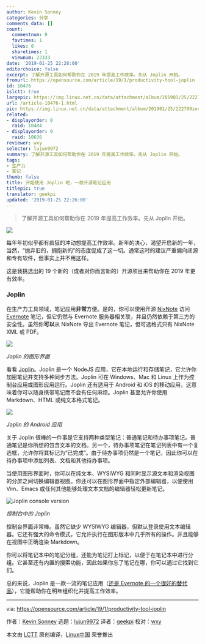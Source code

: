 ```yaml
---
author: Kevin Sonney
categories: 分享
comments_data: []
count:
  commentnum: 0
  favtimes: 1
  likes: 0
  sharetimes: 1
  viewnum: 22333
date: '2019-01-25 22:26:00'
editorchoice: false
excerpt: 了解开源工具如何帮助你在 2019 年提高工作效率。先从 Joplin 开始。
fromurl: https://opensource.com/article/19/1/productivity-tool-joplin
id: 10476
islctt: true
largepic: https://img.linux.net.cn/data/attachment/album/201901/25/222700zorvrx36r7qx29if.jpg
url: /article-10476-1.html
pic: https://img.linux.net.cn/data/attachment/album/201901/25/222700zorvrx36r7qx29if.jpg.thumb.jpg
related:
- displayorder: 0
  raid: 10484
- displayorder: 0
  raid: 10636
reviewer: wxy
selector: lujun9972
summary: 了解开源工具如何帮助你在 2019 年提高工作效率。先从 Joplin 开始。
tags:
- 生产力
- 笔记
thumb: false
title: 开始使用 Joplin 吧，一款开源笔记应用
titlepic: true
translator: geekpi
updated: '2019-01-25 22:26:00'
---
```



> 
> 了解开源工具如何帮助你在 2019 年提高工作效率。先从 Joplin 开始。
> 
> 
> 


![](/data/attachment/album/201901/25/222700zorvrx36r7qx29if.jpg)


每年年初似乎都有疯狂的冲动想提高工作效率。新年的决心，渴望开启新的一年，当然，“抛弃旧的，拥抱新的”的态度促成了这一切。通常这时的建议严重偏向闭源和专有软件，但事实上并不用这样。


这是我挑选出的 19 个新的（或者对你而言新的）开源项目来帮助你在 2019 年更有效率。


### Joplin


在生产力工具领域，笔记应用**非常**方便。是的，你可以使用开源 [NixNote](http://nixnote.org/NixNote-Home/) 访问 [Evernote](https://evernote.com/) 笔记，但它仍然与 Evernote 服务器相关联，并且仍然依赖于第三方的安全性。虽然你**可以**从 NixNote 导出 Evernote 笔记，但可选格式只有 NixNote XML 或 PDF。


![](/data/attachment/album/201901/25/222706hb4szknsqxxlqg4j.png)


*Joplin 的图形界面*


看看 [Joplin](https://joplin.cozic.net/)。Joplin 是一个 NodeJS 应用，它在本地运行和存储笔记，它允许你加密笔记并支持多种同步方法。Joplin 可在 Windows、Mac 和 Linux 上作为控制台应用或图形应用运行。Joplin 还有适用于 Android 和 iOS 的移动应用，这意味着你可以随身携带笔记而不会有任何麻烦。Joplin 甚至允许你使用 Markdown、HTML 或纯文本格式笔记。


![](/data/attachment/album/201901/25/222710a996ahdwa9ah6zn3.png)


*Joplin 的 Android 应用*


关于 Joplin 很棒的一件事是它支持两种类型笔记：普通笔记和待办事项笔记。普通笔记是你所想的包含文本的文档。另一个，待办事项笔记在笔记列表中有一个复选框，允许你将其标记为“已完成”。由于待办事项仍然是一个笔记，因此你可以在待办事项中添加列表、文档和其他待办事项。


当使用图形界面时，你可以在纯文本、WYSIWYG 和同时显示源文本和渲染视图的分屏之间切换编辑器视图。你还可以在图形界面中指定外部编辑器，以便使用 Vim、Emacs 或任何其他能够处理文本文档的编辑器轻松更新笔记。


![Joplin console version](/data/attachment/album/201901/25/222719i0a97b4m7ae06g69.png "Joplin console version")


*控制台中的 Joplin*


控制台界面非常棒。虽然它缺少 WYSIWYG 编辑器，但默认登录使用文本编辑器。它还有强大的命令模式，它允许执行在图形版本中几乎所有的操作。并且能够在视图中正确渲染 Markdown。


你可以将笔记本中的笔记分组，还能为笔记打上标记，以便于在笔记本中进行分组。它甚至还有内置的搜索功能，因此如果你忘了笔记在哪，你可以通过它找到它们。


总的来说，Joplin 是一款一流的笔记应用（[还是 Evernote 的一个很好的替代品](https://opensource.com/article/17/12/joplin-open-source-evernote-alternative)），它能帮助你在明年组织化并提高工作效率。




---


via: <https://opensource.com/article/19/1/productivity-tool-joplin>


作者：[Kevin Sonney](https://opensource.com/users/ksonney "Kevin Sonney") 选题：[lujun9972](https://github.com/lujun9972) 译者：[geekpi](https://github.com/geekpi) 校对：[wxy](https://github.com/wxy)


本文由 [LCTT](https://github.com/LCTT/TranslateProject) 原创编译，[Linux中国](https://linux.cn/) 荣誉推出